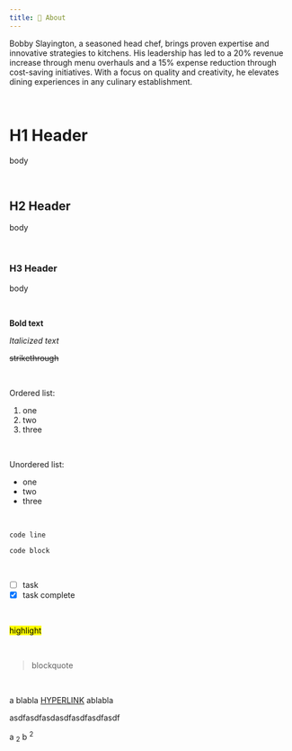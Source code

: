 ```yaml
---
title: 📝 About
---
```

Bobby Slayington, a seasoned head chef, brings proven expertise and innovative strategies to kitchens. His leadership has led to a 20% revenue increase through menu overhauls and a 15% expense reduction through cost-saving initiatives. With a focus on quality and creativity, he elevates dining experiences in any culinary establishment.

<br>

# H1 Header
body

<br>

## H2 Header
body

<br>

### H3 Header
body

<br>

**Bold text**

*Italicized text*

~~strikethrough~~

<br>

Ordered list:
1. one
2. two
3. three

<br>

Unordered list:
- one
- two
- three

<br>

`code line`

```
code block
```

<br>

- [ ] task
- [x] task complete

<br>

<mark> highlight </mark>

<br>

> blockquote

<br>

a blabla [HYPERLINK](http://google.com) ablabla 

asdfasdfasdasdfasdfasdfasdf

a <sub>2</sub>
b <sup>2</sup>